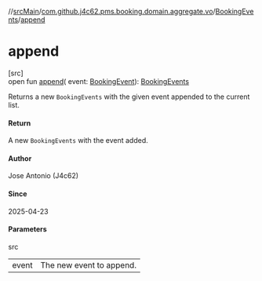 //[srcMain](../../../index.md)/[com.github.j4c62.pms.booking.domain.aggregate.vo](../index.md)/[BookingEvents](index.md)/[append](append.md)

# append

[src]\
open fun [append](append.md)(
event: [BookingEvent](../../com.github.j4c62.pms.booking.domain.aggregate.event/-booking-event/index.md)): [BookingEvents](index.md)

Returns a new `BookingEvents` with the given event appended to the current list.

#### Return

A new `BookingEvents` with the event added.

#### Author

Jose Antonio (J4c62)

#### Since

2025-04-23

#### Parameters

src

|       |                          |
|-------|--------------------------|
| event | The new event to append. |